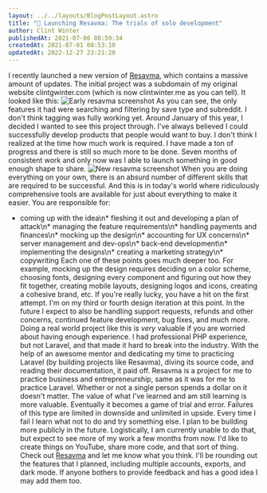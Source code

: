 ```yaml
---
layout: ../../layouts/BlogPostLayout.astro
title: "🚀 Launching Resavma: The trials of solo development"
author: Clint Winter
publishedAt: 2021-07-06 08:59:34
createdAt: 2021-07-01 08:53:10
updatedAt: 2022-12-27 23:21:20
---
```


I recently launched a new version of [Resavma](https://resavma.com), which contains a massive amount of updates. The initial project was a subdomain of my original website clintgwinter.com (which is now clintwinter.me as you can tell). It looked like this:
![Early resavma screenshot](https://i.imgur.com/knTvRNp.png)
As you can see, the only features it had were searching and filtering by save type and subreddit. I don't think tagging was fully working yet.
Around January of this year, I decided I wanted to see this project through. I've always believed I could successfully develop products that people would want to buy. I don't think I realized at the time how much work is required. I have made a ton of progress and there is still so much more to be done. Seven months of consistent work and only now was I able to launch something in good enough shape to share.
![New resavma screenshot](https://resavma.com/images/screenshot2.jpg)
When you are doing everything on your own, there is an absurd number of different skills that are required to be successful. And this is in today's world where ridiculously comprehensive tools are available for just about everything to make it easier. You are responsible for:
* coming up with the idea\n* fleshing it out and developing a plan of attack\n* managing the feature requirements\n* handling payments and finances\n* mocking up the design\n* accounting for UX concerns\n* server management and dev-ops\n* back-end development\n* implementing the designs\n* creating a marketing strategy\n* copywriting
Each one of these points goes much deeper too. For example, mocking up the design requires deciding on a color scheme, choosing fonts, designing every component and figuring out how they fit together, creating mobile layouts, designing logos and icons, creating a cohesive brand, etc. If you're really lucky, you have a hit on the first attempt. I'm on my third or fourth design iteration at this point.
In the future I expect to also be handling support requests, refunds and other concerns, continued feature development, bug fixes, and much more.
Doing a real world project like this is _very_ valuable if you are worried about having enough experience. I had professional PHP experience, but not Laravel, and that made it hard to break into the industry. With the help of an awesome mentor and dedicating my time to practicing Laravel (by building projects like Resavma), diving its source code, and reading their documentation, it paid off.
Resavma is a project for me to practice business and entrepreneurship, same as it was for me to practice Laravel. Whether or not a single person spends a dollar on it doesn't matter. The value of what I've learned and am still learning is more valuable.
Eventually it becomes a game of trial and error. Failures of this type are limited in downside and unlimited in upside. Every time I fail I learn what not to do and try something else.
I plan to be building more publicly in the future. Logistically, I am currently unable to do that, but expect to see more of my work a few months from now. I'd like to create things on YouTube, share more code, and that sort of thing.
Check out [Resavma](https://resavma.com) and let me know what you think. I'll be rounding out the features that I planned, including multiple accounts, exports, and dark mode. If anyone bothers to provide feedback and has a good idea I may add them too.
